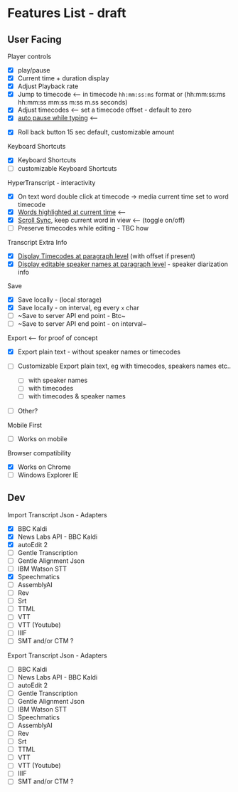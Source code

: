 # Features List - draft

## User Facing

Player controls
- [x] play/pause  
- [x] Current time + duration display
- [X] Adjust Playback rate 
- [x] Jump to timecode <—  in timecode `hh:mm:ss:ms` format or (hh:mm:ss:ms hh:mm:ss mm:ss m:ss m.ss seconds)
- [x] Adjust timecodes <— set a timecode offset - default to zero  
- [x] [auto pause while typing](https://github.com/bbc/react-transcript-editor/issues/19) <-- 

<!-- - [ ] UI Turn off video preview (toggle on/off) -->
- [x] Roll back button 15 sec default, customizable amount 

Keyboard Shortcuts 
- [X] Keyboard Shortcuts 
- [ ] customizable Keyboard Shortcuts 

HyperTranscript - interactivity 
- [x] On text word double click at timecode -> media current time set to word timecode
- [x] [Words highlighted at current time](https://github.com/bbc/react-transcript-editor/issues/25) <— 
- [x] [Scroll Sync](https://github.com/bbc/react-transcript-editor/issues/34), keep current word in view <—  (toggle on/off) 
- [ ] Preserve timecodes while editing - TBC how

Transcript Extra Info
- [x] [Display Timecodes at paragraph level](https://github.com/bbc/react-transcript-editor/issues/26) (with offset if present)
- [x] [Display editable speaker names at paragraph level](https://github.com/bbc/react-transcript-editor/issues/26) - speaker diarization info 

Save
- [x] Save locally - (local storage)
- [x] Save locally - on interval, eg every `x` char 
- [ ] ~Save to server API end point - Btc~
- [ ] ~Save to server API end point - on interval~ 

Export <-- for proof of concept
- [X] Export plain text - without speaker names or timecodes
- [ ] Customizable Export plain text, eg with timecodes, speakers names etc..
    - [ ] with speaker names 
    - [ ] with timecodes
    - [ ] with timecodes & speaker names
- [ ] Other?


Mobile First
- [ ] Works on mobile 

Browser compatibility
- [X] Works on Chrome
- [ ] Windows Explorer IE

## Dev 

Import Transcript Json - Adapters 
- [x] BBC Kaldi 
- [x] News Labs API - BBC Kaldi
- [x] autoEdit 2
- [ ] Gentle Transcription 
- [ ] Gentle Alignment Json
- [ ] IBM Watson STT
- [X] Speechmatics
- [ ] AssemblyAI
- [ ] Rev
- [ ] Srt
- [ ] TTML
- [ ] VTT
- [ ] VTT (Youtube)
- [ ] IIIF 
- [ ] SMT and/or CTM ?<!-- SCLite -->

Export Transcript Json - Adapters 
- [ ] BBC Kaldi 
- [ ] News Labs API - BBC Kaldi
- [ ] autoEdit 2
- [ ] Gentle Transcription 
- [ ] Gentle Alignment Json
- [ ] IBM Watson STT
- [ ] Speechmatics
- [ ] AssemblyAI
- [ ] Rev
- [ ] Srt
- [ ] TTML
- [ ] VTT
- [ ] VTT (Youtube)
- [ ] IIIF 
- [ ] SMT and/or CTM ?

<!-- add Instructions on how to create adapters  -->

